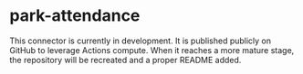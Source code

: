 # park-attendance

This connector is currently in development. It is published publicly on GitHub to leverage Actions compute. When it reaches a more mature stage, the repository will be recreated and a proper README added.